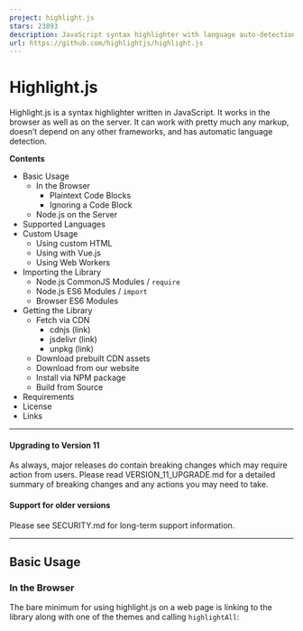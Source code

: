 ```yaml
---
project: highlight.js
stars: 23893
description: JavaScript syntax highlighter with language auto-detection and zero dependencies.
url: https://github.com/highlightjs/highlight.js
---
```


Highlight.js
============

Highlight.js is a syntax highlighter written in JavaScript. It works in the browser as well as on the server. It can work with pretty much any markup, doesn’t depend on any other frameworks, and has automatic language detection.

**Contents**

-   Basic Usage
    -   In the Browser
        -   Plaintext Code Blocks
        -   Ignoring a Code Block
    -   Node.js on the Server
-   Supported Languages
-   Custom Usage
    -   Using custom HTML
    -   Using with Vue.js
    -   Using Web Workers
-   Importing the Library
    -   Node.js CommonJS Modules / `require`
    -   Node.js ES6 Modules / `import`
    -   Browser ES6 Modules
-   Getting the Library
    -   Fetch via CDN
        -   cdnjs (link)
        -   jsdelivr (link)
        -   unpkg (link)
    -   Download prebuilt CDN assets
    -   Download from our website
    -   Install via NPM package
    -   Build from Source
-   Requirements
-   License
-   Links

* * *

#### Upgrading to Version 11

As always, major releases do contain breaking changes which may require action from users. Please read VERSION\_11\_UPGRADE.md for a detailed summary of breaking changes and any actions you may need to take.

#### Support for older versions

Please see SECURITY.md for long-term support information.

* * *

Basic Usage
-----------

### In the Browser

The bare minimum for using highlight.js on a web page is linking to the library along with one of the themes and calling `highlightAll`:

<link rel\="stylesheet" href\="/path/to/styles/default.min.css"\>
<script src\="/path/to/highlight.min.js"\></script\>
<script\>hljs.highlightAll();</script\>

This will find and highlight code inside of `<pre><code>` tags; it tries to detect the language automatically. If automatic detection doesn’t work for you, or you simply prefer to be explicit, you can specify the language manually by using the `class` attribute:

<pre\><code class\="language-html"\>...</code\></pre\>

#### Plaintext Code Blocks

To apply the Highlight.js styling to plaintext without actually highlighting it, use the `plaintext` language:

<pre\><code class\="language-plaintext"\>...</code\></pre\>

#### Ignoring a Code Block

To skip highlighting of a code block completely, use the `nohighlight` class:

<pre\><code class\="nohighlight"\>...</code\></pre\>

### Node.js on the Server

The bare minimum to auto-detect the language and highlight some code.

// load the library and ALL languages
hljs \= require('highlight.js');
html \= hljs.highlightAuto('<h1>Hello World!</h1>').value

To load only a "common" subset of popular languages:

hljs \= require('highlight.js/lib/common');

To highlight code with a specific language, use `highlight`:

html \= hljs.highlight('<h1>Hello World!</h1>', {language: 'xml'}).value

See Importing the Library for more examples of `require` vs `import` usage, etc. For more information about the result object returned by `highlight` or `highlightAuto` refer to the api docs.

Supported Languages
-------------------

Highlight.js supports over 180 languages in the core library. There are also 3rd party language definitions available to support even more languages. You can find the full list of supported languages in SUPPORTED\_LANGUAGES.md.

Custom Usage
------------

If you need a bit more control over the initialization of Highlight.js, you can use the `highlightElement` and `configure` functions. This allows you to better control _what_ to highlight and _when_.

For example, here’s the rough equivalent of calling `highlightAll` but doing the work manually instead:

document.addEventListener('DOMContentLoaded', (event) \=> {
  document.querySelectorAll('pre code').forEach((el) \=> {
    hljs.highlightElement(el);
  });
});

Please refer to the documentation for `configure` options.

### Using custom HTML

We strongly recommend `<pre><code>` wrapping for code blocks. It's quite semantic and "just works" out of the box with zero fiddling. It is possible to use other HTML elements (or combos), but you may need to pay special attention to preserving linebreaks.

Let's say your markup for code blocks uses divs:

<div class\='code'\>...</div\>

To highlight such blocks manually:

// first, find all the div.code blocks
document.querySelectorAll('div.code').forEach(el \=> {
  // then highlight each
  hljs.highlightElement(el);
});

Without using a tag that preserves linebreaks (like `pre`) you'll need some additional CSS to help preserve them. You could also pre and post-process line breaks with a plug-in, but _we recommend using CSS_.

To preserve linebreaks inside a `div` using CSS:

div.code {
  white-space: pre;
}

### Using with Vue.js

See highlightjs/vue-plugin for a simple Vue plugin that works great with Highlight.js.

An example of `vue-plugin` in action:

  <div id\="app"\>
    <!-- bind to a data property named \`code\` -->
    <highlightjs autodetect :code\="code" />
    <!-- or literal code works as well -->
    <highlightjs language\='javascript' code\="var x = 5;" />
  </div\>

### Using Web Workers

You can run highlighting inside a web worker to avoid freezing the browser window while dealing with very big chunks of code.

In your main script:

addEventListener('load', () \=> {
  const code \= document.querySelector('#code');
  const worker \= new Worker('worker.js');
  worker.onmessage \= (event) \=> { code.innerHTML \= event.data; }
  worker.postMessage(code.textContent);
});

In worker.js:

onmessage \= (event) \=> {
  importScripts('<path>/highlight.min.js');
  const result \= self.hljs.highlightAuto(event.data);
  postMessage(result.value);
};

Importing the Library
---------------------

First, you'll likely be installing the library via `npm` or `yarn` -- see Getting the Library.

### Node.js CommonJS Modules / `require`

Requiring the top-level library will load all languages:

// require the highlight.js library, including all languages
const hljs \= require('./highlight.js');
const highlightedCode \= hljs.highlightAuto('<span>Hello World!</span>').value

For a smaller footprint, load our common subset of languages (the same set used for our default web build).

const hljs \= require('highlight.js/lib/common');

For the smallest footprint, load only the languages you need:

const hljs \= require('highlight.js/lib/core');
hljs.registerLanguage('xml', require('highlight.js/lib/languages/xml'));

const highlightedCode \= hljs.highlight('<span>Hello World!</span>', {language: 'xml'}).value

### Node.js ES6 Modules / `import`

The default import will register all languages:

import hljs from 'highlight.js';

It is more efficient to import only the library and register the languages you need:

import hljs from 'highlight.js/lib/core';
import javascript from 'highlight.js/lib/languages/javascript';
hljs.registerLanguage('javascript', javascript);

If your build tool processes CSS imports, you can also import the theme directly as a module:

import hljs from 'highlight.js';
import 'highlight.js/styles/github.css';

### Browser ES6 Modules

_Note: For now you'll want to install `@highlightjs/cdn-assets` package instead of `highlight.js`. See Download prebuilt CDN assets_

To import the library and register only those languages that you need:

import hljs from './assets/js/@highlightjs/cdn-assets/es/core.js';
import javascript from './assets/js/@highlightjs/cdn-assets/es/languages/javascript.min.js';

hljs.registerLanguage('javascript', javascript);

To import the library and register all languages:

import hljs from './assets/js/@highlightjs/cdn-assets/es/highlight.js';

_Note: The path to these files will vary depending on where you have installed/copied them within your project or site. The above path is only an example._

You can also use `importmap` to import in similar way as Node:

<script type\="importmap"\>
{
	"imports": {
		"@highlightjs": "./assets/js/@highlightjs/cdn-assets/es/"
	}
}
</script\>

Use the above code in your HTML. After that, your JavaScript can import using the named key from your `importmap`, for example `@highlightjs` in this case:

import hljs from '@highlightjs/core.js';
import javascript from '@highlightjs/languages/javascript.min.js';

hljs.registerLanguage('javascript', javascript);

_Note: You can also import directly from fully static URLs, such as our very own pre-built ES6 Module CDN resources. See Fetch via CDN for specific examples._

Getting the Library
-------------------

You can get highlight.js as a hosted, or custom-build, browser script or as a server module. Right out of the box the browser script supports both AMD and CommonJS, so if you wish you can use RequireJS or Browserify without having to build from source. The server module also works perfectly fine with Browserify, but there is the option to use a build specific to browsers rather than something meant for a server.

**Do not link to GitHub directly.** The library is not supposed to work straight from the source, it requires building. If none of the pre-packaged options work for you refer to the building documentation.

**On Almond.** You need to use the optimizer to give the module a name. For example:

r.js -o name=hljs paths.hljs=/path/to/highlight out=highlight.js

### Fetch via CDN

A prebuilt version of Highlight.js bundled with many common languages is hosted by several popular CDNs. When using Highlight.js via CDN you can use Subresource Integrity for additional security. For details see DIGESTS.md.

#### cdnjs (link)

##### Common JS

<link rel\="stylesheet" href\="https://cdnjs.cloudflare.com/ajax/libs/highlight.js/11.11.1/styles/default.min.css"\>
<script src\="https://cdnjs.cloudflare.com/ajax/libs/highlight.js/11.11.1/highlight.min.js"\></script\>
<!-- and it's easy to individually load additional languages -->
<script src\="https://cdnjs.cloudflare.com/ajax/libs/highlight.js/11.11.1/languages/go.min.js"\></script\>

##### ES6 Modules

<link rel\="stylesheet" href\="https://cdnjs.cloudflare.com/ajax/libs/highlight.js/11.11.1/styles/dark.min.css"\>
<script type\="module"\>
import hljs from 'https://cdnjs.cloudflare.com/ajax/libs/highlight.js/11.11.1/es/highlight.min.js';
//  and it's easy to individually load additional languages
import go from 'https://cdnjs.cloudflare.com/ajax/libs/highlight.js/11.11.1/es/languages/go.min.js';
hljs.registerLanguage('go', go);
</script\>

#### jsdelivr (link)

##### Common JS

<link rel\="stylesheet" href\="https://cdn.jsdelivr.net/gh/highlightjs/cdn-release@11.11.1/build/styles/default.min.css"\>
<script src\="https://cdn.jsdelivr.net/gh/highlightjs/cdn-release@11.11.1/build/highlight.min.js"\></script\>
<!-- and it's easy to individually load additional languages -->
<script src\="https://cdn.jsdelivr.net/gh/highlightjs/cdn-release@11.11.1/build/languages/go.min.js"\></script\>

##### ES6 Modules

<link rel\="stylesheet" href\="https://cdn.jsdelivr.net/gh/highlightjs/cdn-release@11.11.1/build/styles/default.min.css"\>
<script type\="module"\>
import hljs from 'https://cdn.jsdelivr.net/gh/highlightjs/cdn-release@11.11.1/build/es/highlight.min.js';
//  and it's easy to individually load additional languages
import go from 'https://cdn.jsdelivr.net/gh/highlightjs/cdn-release@11.11.1/build/es/languages/go.min.js';
hljs.registerLanguage('go', go);
</script\>

#### unpkg (link)

##### Common JS

<link rel\="stylesheet" href\="https://unpkg.com/@highlightjs/cdn-assets@11.11.1/styles/default.min.css"\>
<script src\="https://unpkg.com/@highlightjs/cdn-assets@11.11.1/highlight.min.js"\></script\>
<!-- and it's easy to individually load additional languages -->
<script src\="https://unpkg.com/@highlightjs/cdn-assets@11.11.1/languages/go.min.js"\></script\>

##### ES6 Modules

<link rel\="stylesheet" href\="https://unpkg.com/@highlightjs/cdn-assets@11.11.1/styles/default.min.css"\>
<script type\="module"\>
import hljs from 'https://unpkg.com/@highlightjs/cdn-assets@11.11.1/es/highlight.min.js';
//  and it's easy to individually load & register additional languages
import go from 'https://unpkg.com/@highlightjs/cdn-assets@11.11.1/es/languages/go.min.js';
hljs.registerLanguage('go', go);
</script\>

**Note:** _The CDN-hosted `highlight.min.js` package doesn't bundle every language._ It would be very large. You can find our list of "common" languages that we bundle by default on our download page.

### Download prebuilt CDN assets

You can also download and self-host the same assets we serve up via our own CDNs. We publish those builds to the cdn-release GitHub repository. You can easily pull individual files off the CDN endpoints with `curl`, etc; if say you only needed `highlight.min.js` and a single CSS file.

There is also an npm package @highlightjs/cdn-assets if pulling the assets in via `npm` or `yarn` would be easier for your build process.

### Download from our website

The download page can quickly generate a custom single-file minified bundle including only the languages you desire.

**Note:** Building from source can produce slightly smaller builds than the website download.

### Install via NPM package

Our NPM package including all supported languages can be installed with NPM or Yarn:

npm install highlight.js
# or
yarn add highlight.js

There is also another npm package @highlightjs/cdn-assets that contains prebuilt CDN assets including ES6 Modules that can be imported in browser:

npm install @highlightjs/cdn-assets
# or
yarn add @highlightjs/cdn-assets

Alternatively, you can build the NPM package from source.

### Build from Source

The current source code is always available on GitHub.

node tools/build.js -t node
node tools/build.js -t browser :common
node tools/build.js -t cdn :common

See our building documentation for more information.

Requirements
------------

Highlight.js works on all modern browsers and currently supported Node.js versions. You'll need the following software to contribute to the core library:

-   Node.js >= 12.x
-   npm >= 6.x

License
-------

Highlight.js is released under the BSD License. See our LICENSE file for details.

Links
-----

The official website for the library is https://highlightjs.org/.

Further in-depth documentation for the API and other topics is at http://highlightjs.readthedocs.io/.

A list of the Core Team and contributors can be found in the CONTRIBUTORS.md file.
